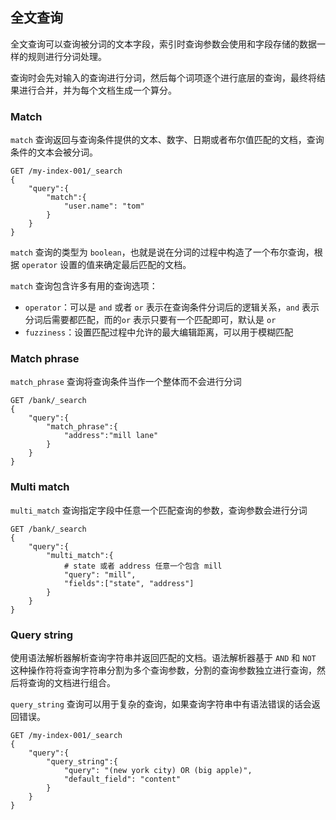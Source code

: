 ## 全文查询

全文查询可以查询被分词的文本字段，索引时查询参数会使用和字段存储的数据一样的规则进行分词处理。

查询时会先对输入的查询进行分词，然后每个词项逐个进行底层的查询，最终将结果进行合并，并为每个文档生成一个算分。

### Match

`match` 查询返回与查询条件提供的文本、数字、日期或者布尔值匹配的文档，查询条件的文本会被分词。

```shell
GET /my-index-001/_search
{
	"query":{
		"match":{
			"user.name": "tom"
		}
	}
}
```

`match` 查询的类型为 `boolean`，也就是说在分词的过程中构造了一个布尔查询，根据 `operator` 设置的值来确定最后匹配的文档。

`match` 查询包含许多有用的查询选项：

- `operator`：可以是 `and` 或者 `or` 表示在查询条件分词后的逻辑关系，`and` 表示分词后需要都匹配，而的`or` 表示只要有一个匹配即可，默认是 `or`
- `fuzziness`：设置匹配过程中允许的最大编辑距离，可以用于模糊匹配

### Match phrase

`match_phrase` 查询将查询条件当作一个整体而不会进行分词

```shell
GET /bank/_search
{
	"query":{
		"match_phrase":{
			"address":"mill lane"
		}
	}
}
```



### Multi match

`multi_match` 查询指定字段中任意一个匹配查询的参数，查询参数会进行分词

```shell
GET /bank/_search
{
	"query":{
		"multi_match":{
			# state 或者 address 任意一个包含 mill
			"query": "mill",
			"fields":["state", "address"]
		}
	}
}
```

### Query string

使用语法解析器解析查询字符串并返回匹配的文档。语法解析器基于 `AND` 和 `NOT` 这种操作符将查询字符串分割为多个查询参数，分割的查询参数独立进行查询，然后将查询的文档进行组合。

`query_string` 查询可以用于复杂的查询，如果查询字符串中有语法错误的话会返回错误。

```shell
GET /my-index-001/_search
{
	"query":{
		"query_string":{
			"query": "(new york city) OR (big apple)",
			"default_field": "content"
		}
	}
}
```

 